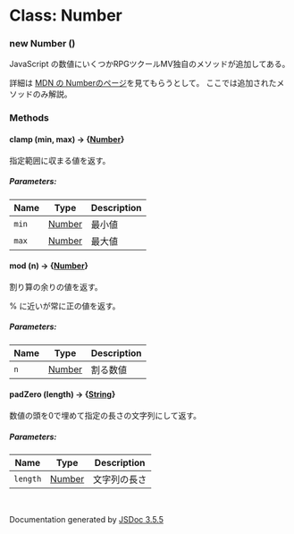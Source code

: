 # Class: Number

### new Number ()
JavaScript の数値にいくつかRPGツクールMV独自のメソッドが追加してある。

詳細は [MDN の Numberのページ](https://developer.mozilla.org/ja/docs/Web/JavaScript/Reference/Global_Objects/Number)を見てもらうとして。
ここでは追加されたメソッドのみ解説。


### Methods

#### clamp (min, max) → {[Number](Number.md)}
指定範囲に収まる値を返す。

##### Parameters:

| Name | Type | Description |
| --- | --- | --- |
| `min` | [Number](Number.md) | 最小値 |
| `max` | [Number](Number.md) | 最大値 |


#### mod (n) → {[Number](Number.md)}
割り算の余りの値を返す。

% に近いが常に正の値を返す。

##### Parameters:

| Name | Type | Description |
| --- | --- | --- |
| `n` | [Number](Number.md) | 割る数値 |


#### padZero (length) → {[String](String.md)}
数値の頭を0で埋めて指定の長さの文字列にして返す。

##### Parameters:

| Name | Type | Description |
| --- | --- | --- |
| `length` | [Number](Number.md) | 文字列の長さ |

 <br>

  Documentation generated by [JSDoc 3.5.5](https://github.com/jsdoc3/jsdoc)
